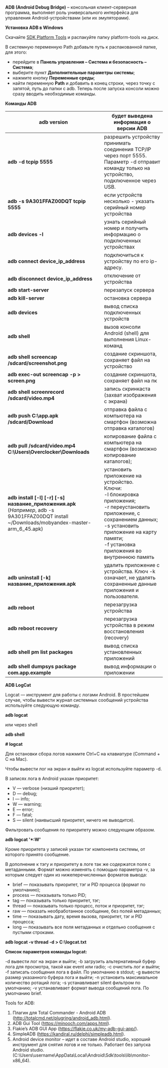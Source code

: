 **ADB (Android Debug Bridge)** – консольная клиент-серверная программа, выполняет роль универсального интерфейса для управления Android-устройствами (или их эмуляторами).

 **Установка ADB в Windows**

Скачайте [SDK Platform Tools](https://trofimovdigital.ru/https:/developer.android.com/studio/releases/platform-tools.html) и распакуйте папку platform-tools на диск.

В системную переменную Path добавьте путь к распакованной папке, для этого:

- перейдите в **Панель управления – Система и     безопасность – Система**;
- выберите пункт **Дополнительные параметры     системы**;
- нажмите кнопку **Переменные среды**;
- найти переменную **Path** и добавить в конец строки, через точку с запятой, путь до папки с adb. Теперь после запуска консоли можно сразу вводить необходимые команды.

**Команды ADB**

| **adb version**                                              | будет выведена информация о версии ADB                       |
| ------------------------------------------------------------ | ------------------------------------------------------------ |
| **adb -d tcpip 5555**                                        | разрешить  устройству принимать соединения TCP/IP через порт 5555. <br />Параметр -d  отправит команду только на устройство, подключенное через USB. |
| **adb -s 9A301FFAZ00DQT  tcpip 5555**                        | если устройств несколько - указать серийный номер  устройства |
| **adb devices -l**                                           | узнать серийный номер и получить информацию о подключенных  устройствах |
| **adb connect  device_ip_address**                           | подключиться к устройству по его ip-адресу.                  |
| **adb disconnect device_ip_address**                         | отключение от  устройства                                    |
| **adb  start-server**                                        | перезапуск сервера                                           |
| **adb kill-server**                                          | остановка сервера                                            |
| **adb devices**                                              | вывод списка  подключенных устройств                         |
| **adb shell**                                                | вызов консоли  Android (shell) для выполнения Linux-команд   |
| **adb shell screencap /sdcard/screenshot.png**               | создание скриншота, сохраняет файл на устройство             |
| **adb exec-out screencap -p > screen.png**                   | создание скриншота,  сохраняет файл на пк                    |
| **adb shell  screenrecord /sdcard/video.mp4**                | запись скринкаста (захват изображения с экрана)              |
| **adb push C:\app.apk  /sdcard/Download**                    | отправка файла с  компьютера на смартфон (возможна отправка каталогов) |
| **adb pull  /sdcard/video.mp4 C:\Users\Overclocker\Downloads** | копирование файла с  компьютера на смартфон (возможно копирование каталогов); |
| **adb install [-l] [-r]  [-s] название_приложения.apk**  <br />(*Например*, adb -s 9A301FFAZ00DQT  install ~/Downloads/mobyandex-master-arm_6_45.apk) | установить приложение на устройство.<br />Ключи: <br />-l  блокировка приложения;   <br />-r  переустановить приложение, с сохранением  данных;   <br />-s  установить  приложение на карту памяти;   <br />-f  установка приложения  во внутреннюю память |
| **adb uninstall [-k] название_приложения.apk**               | удалить приложение с устройства. Ключ -k означает, не  удалять сохраненные данные приложения и пользователя. |
| **adb reboot**                                               | перезагрузка  устройства                                     |
| **adb reboot recovery**                                      | перезагрузка  устройства в режим восстановления (recovery)   |
| **adb shell pm  list packages**                              | вывод списка  установленных приложений                       |
| **adb shell  dumpsys package com.app.example**               | вывод информации о  приложении                               |

 **ADB LogCat**

Logcat — инструмент для работы с логами Android. В простейшем случае, чтобы вывести журнал системных сообщений устройства используйте следующую команду.

**adb logcat**

или через shell

**adb shell**

**# logcat**

Для остановки сбора логов нажмите Ctrl+C на клавиатуре (Command + C на Mac).

Чтобы вывести лог на экран и выйти из logcat используйте параметр -d.

В записях лога в Android указан приоритет:

- V — verbose (низший приоритет);
- D — debug;
- I — info;
- W — warning;
- E — error;
- F — fatal;
- S — silent (наивысший приоритет, ничего не     выводится).

Фильтровать сообщения по приоритету можно следующим образом.

**adb logcat '\*:W'**

Кроме приоритета у записей указан тэг компонента системы, от которого принято сообщение.

В дополнение к тэгу и приоритету в логе так же содержатся поля с метаданными. Формат можно изменять с помощью параметра -v, за которым следует один из нижеперечисленных форматов вывода:

- brief — показывать приоритет, тэг и PID     процесса (формат по умолчанию);
- process — показывать только PID;
- tag — показывать только приоритет, тэг;
- thread — показывать только процесс, поток и     приоритет, тэг;
- raw — показать необработанное сообщение, без     полей метаданных;
- time — показывать дату, время вызова,     приоритет, тэг и PID процесса;
- long — показывать все поля метаданных и     отдельно сообщения с пустыми строками.

**adb logcat -v thread -d > C:\logcat.txt**

 **Список параметров команды logcat:**

-d вывести лог на экран и выйти;
-b загрузить альтернативный буфер лога для просмотра, такой как event или radio;
-c очистить лог и выйти;
-f записать сообщения лога в файл. По умолчанию в stdout;
-g вывести размер указанного буфера лога и выйти;
-n установить максимальное количество ротаций лога;
-s устанавливает silent фильтром по умолчанию;
-v устанавливает формат вывода сообщений лога. По умолчанию brief.



Tools for ADB:

1.	Плагин для Total Commander - Android ADB (http://totalcmd.net/plugring/android_adb.html).
2.	ADB Gui Tool (https://minooch.com/apps.html).
3.	Flakie’s ADB GUI App (https://flakie.co.uk/my-adb-gui-app/).
4.	SimpleADB (https://kandiral.ru/delphi/simpleadb.html).
5.	Android device monitor – идет в составе Android studio, хороший инструмент для снятия логов и не только. Работает без запуска Android studio. (C:\Users\username\AppData\Local\Android\Sdk\tools\lib\monitor-x86_64).

 

 